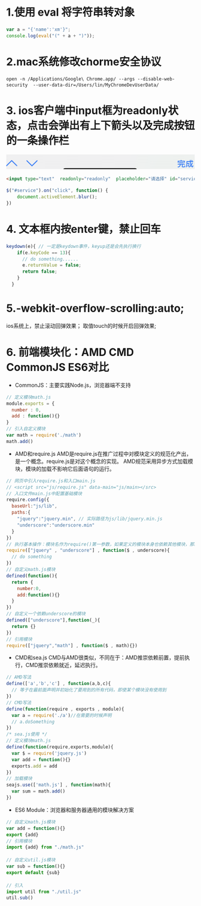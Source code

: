 # 1.使用 eval 将字符串转对象

```js
var a = "{'name':'xm'}";
console.log(eval("(" + a + ")"));
```


# 2.mac系统修改chorme安全协议
```
open -n /Applications/Google\ Chrome.app/ --args --disable-web-security  --user-data-dir=/Users/lin/MyChromeDevUserData/
```


# 3. ios客户端中input框为readonly状态，点击会弹出有上下箭头以及完成按钮的一条操作栏

<img src="./images/ios-input框tab栏的问题.png" style="zoom:50%;">


```html
<input type="text"  readonly="readonly"  placeholder="请选择" id="service">
```

```js
$("#service").on("click", function() {
	document.activeElement.blur();
})
```

# 4. 文本框内按enter键，禁止回车
```js
keydown(e){ // 一定是keydown事件，keyup还是会先执行换行
    if(e.keyCode == 13){
      // do something......
      e.returnValue = false;
      return false;
    }
  }
```

# 5.-webkit-overflow-scrolling:auto;
ios系统上，禁止滚动回弹效果；
取值touch的时候开启回弹效果;


# 6. 前端模块化：AMD CMD CommonJS ES6对比

- CommonJS：主要实践Node.js，浏览器端不支持
```js
// 定义模块math.js
module.exports = {
  number : 0,
  add : function(){}
}
// 引入自定义模块
var math = require('./math')
math.add()
```

- AMD和require.js
AMD是require.js在推广过程中对模块定义的规范化产出，是一个概念。require.js是对这个概念的实现。
AMD规范采用异步方式加载模块，模块的加载不影响它后面语句的运行。
```js
// 网页中引入require.js和入口main.js
// <script src="js/require.js" data-main="js/main></src>
// 入口文件main.js中配置基础模块
require.config({
  baseUrl:"js/lib",
  paths:{
    "jquery":"jquery.min", // 实际路径为js/lib/jquery.min.js
    "underscore":"underscore.min"
  }
})
// 执行基本操作：模块名作为require()第一参数，如果定义的模块本身也依赖其他模块，那就需要将它们放在[]中作为define第一参数
require(["jquery" , "underscore"] , function($ , underscore){
  // do something
})
// 自定义math.js模块
defined(function(){
  return {
    number:0,
    add:function(){}
  }
})
// 自定义一个依赖underscore的模块
defined(["underscore"],function(_){
  return {}
})
// 引用模块
require(["jquery","math"] , function($ , math){})
```

- CMD和sea.js
CMD与AMD很类似，不同在于：AMD推崇依赖前置，提前执行，CMD推崇依赖就近，延迟执行。
```js
// AMD写法
define(['a','b','c'] , function(a,b,c){
  // 等于在最前面声明并初始化了要用到的所有代码，即使某个模块没有使用到
})
// CMD写法
define(function(require , exports , module){
  var a = require('./a')//在需要的时候声明
  // a.doSomething
})
/* sea.js使用 */
// 定义模块math.js
define(function(require,exports,module){
  var $ = require('jquery.js')
  var add = function(){}
  exports.add = add
})
// 加载模块
seajs.use(['math.js'] , function(math){
  var sum = math.add()
})
```

- ES6 Module：浏览器和服务器通用的模块解决方案
```js
// 自定义math.js模块
var add = function(){}
export {add}
// 引用模块
import {add} from "./math.js"

// 自定义util.js模块
var sub = function(){}
export default {sub}

// 引入
import util from "./util.js"
util.sub()

```








